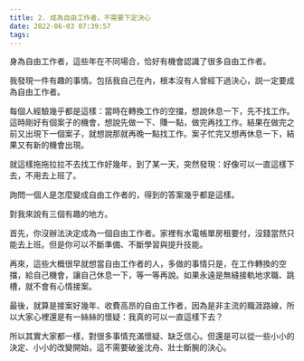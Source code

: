```yaml
---
title: 2. 成為自由工作者，不需要下定決心
date: 2022-06-03 07:39:57
tags:
---
```

身為自由工作者，這些年在不同場合，恰好有機會認識了很多自由工作者。

我發現一件有趣的事情。包括我自己在內，根本沒有人曾經下過決心，説一定要成為自由工作者。

每個人經驗幾乎都是這樣：當時在轉換工作的空擋，想說休息一下，先不找工作。這時剛好有個案子的機會，想說先做一下、賺一點，做完再找工作。結果在做完之前又出現下一個案子，就想說那就再晚一點找工作。案子忙完又想再休息一下，結果又有新的機會出現。

就這樣拖拖拉拉不去找工作好幾年，到了某一天，突然發現：好像可以一直這樣下去，不用去上班了。

詢問一個人是怎麼變成自由工作者的，得到的答案幾乎都是這樣。

對我來說有三個有趣的地方。

首先，你沒辦法決定成為一個自由工作者。家裡有水電帳單房租要付，沒錢當然只能去上班。但是你可以不斷準備、不斷學習與提升技能。

再來，這些大概很早就想當自由工作者的人，多做的事情只是，在工作轉換的空擋，給自己機會，讓自己休息一下，等一等再說。如果永遠是無縫接軌地求職、跳槽，就不會有心情接案。

最後，就算是接案好幾年、收費高昂的自由工作者，因為是非主流的職涯路線，所以大家心裡還是有一絲絲的懷疑：我真的可以一直這樣下去？

所以其實大家都一樣，對很多事情充滿懷疑、缺乏信心。但還是可以從一些小小的決定、小小的改變開始，這不需要破釜沈舟、壯士斷腕的決心。
